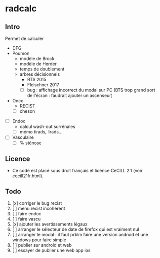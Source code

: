 ﻿# radcalc

## Intro

Permet de calculer
* DFG
* Poumon
    * modèle de Brock
    * modèle de Herder
    * temps de doublement
    * arbres décisionnels
        * BTS 2015
        * Fleischner 2017
        * [ ] bug : affichage incorrect du modal sur PC (BTS trop grand sort de l'écran : faudrait ajouter un ascenseur)
* Onco
    * RECIST
    * [ ] cheson
* [ ] Endoc
    * calcul wash-out surrénales
    * [ ] mémo tirads, lirads...
* [ ] Vasculaire
    * [ ] % sténose

## Licence
* Ce code est placé sous droit français et licence CeCILL 2.1 (voir cecill21fr.html).

## Todo
1. [x] corriger le bug recist
1. [ ] menu recist incohérent
1. [ ] faire endoc
1. [ ] faire vascu
1. [x] ajouter les avertissements légaux
1. [ ] arranger le sélecteur de date de firefox qui est vraiment nul
1. [ ] arranger le modal : il faut prblm faire une version android et une windows pour faire simple
1. [ ] publier sur android et web
1. [ ] essayer de publier une web app ios
